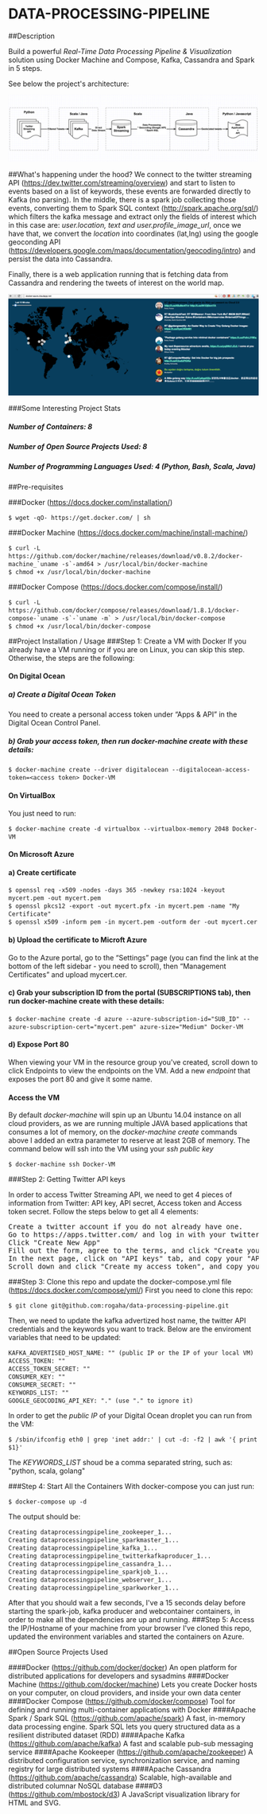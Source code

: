DATA-PROCESSING-PIPELINE
==============

##Description

Build a powerful *Real-Time Data Processing Pipeline & Visualization* solution using Docker Machine and Compose, Kafka, Cassandra and Spark in 5 steps.

See below the project's architecture: 

![Docker Architecture](images/project-architecture.png "Project Architecture")

##What's happening under the hood? 
We connect to the twitter streaming API (https://dev.twitter.com/streaming/overview) and start to listen to events based on a list of keywords, these events are forwarded directly to Kafka (no parsing). In the middle, there is a spark job collecting those events, converting them to Spark SQL context (http://spark.apache.org/sql/) which filters the kafka message and extract only the fields of interest which in this case are: *user.location, text and user.profile_image_url*, once we have that, we convert the *location* into coordinates (lat,lng) using the google geoconding API (https://developers.google.com/maps/documentation/geocoding/intro) and persist the data into Cassandra. 

Finally, there is a web application running that is fetching data from Cassandra and rendering the tweets of interest on the world map.

![Project Screenshot](images/screenshot.png "Docker Hackday Project")

###Some Interesting Project Stats
##### Number of Containers: 8
##### Number of Open Source Projects Used: 8
##### Number of Programming Languages Used: 4 (Python, Bash, Scala, Java)

##Pre-requisites

###Docker (https://docs.docker.com/installation/)
```
$ wget -qO- https://get.docker.com/ | sh
```

###Docker Machine (https://docs.docker.com/machine/install-machine/)
```
$ curl -L https://github.com/docker/machine/releases/download/v0.8.2/docker-machine_`uname -s`-amd64 > /usr/local/bin/docker-machine
$ chmod +x /usr/local/bin/docker-machine
```

###Docker Compose (https://docs.docker.com/compose/install/)
```
$ curl -L https://github.com/docker/compose/releases/download/1.8.1/docker-compose-`uname -s`-`uname -m` > /usr/local/bin/docker-compose
$ chmod +x /usr/local/bin/docker-compose
```

##Project Installation / Usage
###Step 1: Create a VM with Docker
If you already have a VM running or if you are on Linux, you can skip this step. Otherwise, the steps are the following:

#### On Digital Ocean
##### a) Create a Digital Ocean Token
You need to create a personal access token under “Apps & API” in the Digital Ocean Control Panel.

##### b) Grab your access token, then run docker-machine create with these details:
```
$ docker-machine create --driver digitalocean --digitalocean-access-token=<access token> Docker-VM
```
#### On VirtualBox
You just need to run: 
```
$ docker-machine create -d virtualbox --virtualbox-memory 2048 Docker-VM
```
#### On Microsoft Azure
#### a) Create certificate
```
$ openssl req -x509 -nodes -days 365 -newkey rsa:1024 -keyout mycert.pem -out mycert.pem
$ openssl pkcs12 -export -out mycert.pfx -in mycert.pem -name "My Certificate"
$ openssl x509 -inform pem -in mycert.pem -outform der -out mycert.cer
```
#### b) Upload the certificate to Microft Azure
Go to the Azure portal, go to the “Settings” page (you can find the link at the bottom of the left sidebar - you need to scroll), then “Management Certificates” and upload mycert.cer.
#### c) Grab your subscription ID from the portal (SUBSCRIPTIONS tab), then run docker-machine create with these details:
```
$ docker-machine create -d azure --azure-subscription-id="SUB_ID" --azure-subscription-cert="mycert.pem" azure-size="Medium" Docker-VM
```
#### d) Expose Port 80
When viewing your VM in the resource group you've created, scroll down to click Endpoints to view the endpoints on the VM. Add a new *endpoint* that exposes the port 80 and give it some name.

#### Access the VM
By default *docker-machine* will spin up an Ubuntu 14.04 instance on all cloud providers, as we are running multiple JAVA based applications that consumes a lot of memory, on the *docker-machine create* commands above I added an extra parameter to reserve at least 2GB of memory. The command below will ssh into the VM using your *ssh public key* 
```
$ docker-machine ssh Docker-VM
```

###Step 2: Getting Twitter API keys

In order to access Twitter Streaming API, we need to get 4 pieces of information from Twitter: API key, API secret, Access token and Access token secret. Follow the steps below to get all 4 elements:
<pre>
Create a twitter account if you do not already have one.
Go to https://apps.twitter.com/ and log in with your twitter credentials.
Click "Create New App"
Fill out the form, agree to the terms, and click "Create your Twitter application"
In the next page, click on "API keys" tab, and copy your "API key" and "API secret".
Scroll down and click "Create my access token", and copy your "Access token" and "Access token secret".
</pre>

###Step 3: Clone this repo and update the docker-compose.yml file (https://docs.docker.com/compose/yml/)
First you need to clone this repo:
```
$ git clone git@github.com:rogaha/data-processing-pipeline.git
```
Then, we need to update the kafka advertized host name, the twitter API credentials and the keywords you want to track. Below are the enviroment variables that need to be updated:
```
KAFKA_ADVERTISED_HOST_NAME: "" (public IP or the IP of your local VM)
ACCESS_TOKEN: ""
ACCESS_TOKEN_SECRET: ""
CONSUMER_KEY: ""
CONSUMER_SECRET: ""
KEYWORDS_LIST: ""
GOOGLE_GEOCODING_API_KEY: "." (use "." to ignore it)
```
In order to get the *public IP* of your Digital Ocean droplet you can run from the VM:
```
$ /sbin/ifconfig eth0 | grep 'inet addr:' | cut -d: -f2 | awk '{ print $1}'
```

The *KEYWORDS_LIST* shoud be a comma separated string, such as: "python, scala, golang"

###Step 4: Start All the Containers
With docker-compose you can just run:
```
$ docker-compose up -d
```
The output should be: 
```
Creating dataprocessingpipeline_zookeeper_1...
Creating dataprocessingpipeline_sparkmaster_1...
Creating dataprocessingpipeline_kafka_1...
Creating dataprocessingpipeline_twitterkafkaproducer_1...
Creating dataprocessingpipeline_cassandra_1...
Creating dataprocessingpipeline_sparkjob_1...
Creating dataprocessingpipeline_webserver_1...
Creating dataprocessingpipeline_sparkworker_1...
```

After that you should wait a few seconds, I've a 15 seconds delay before starting the spark-job, kafka producer and webcontainer containers, in order to make all the dependencies are up and running.
###Step 5: Access the IP/Hostname of your machine from your browser
I've cloned this repo, updated the environment variables and started the containers on Azure. 

##Open Source Projects Used

####Docker (https://github.com/docker/docker)
An open platform for distributed applications for developers and sysadmins
####Docker Machine (https://github.com/docker/machine)
Lets you create Docker hosts on your computer, on cloud providers, and inside your own data center
####Docker Compose (https://github.com/docker/compose)
Tool for defining and running multi-container applications with Docker
####Apache Spark / Spark SQL (https://github.com/apache/spark)
 A fast, in-memory data processing engine. Spark SQL lets you query structured data as a resilient distributed dataset (RDD)
####Apache Kafka (https://github.com/apache/kafka)
A fast and scalable pub-sub messaging service
####Apache Kookeeper (https://github.com/apache/zookeeper)
A distributed configuration service, synchronization service, and naming registry for large distributed systems
####Apache Cassandra (https://github.com/apache/cassandra)
 Scalable, high-available and distributed columnar NoSQL database
####D3 (https://github.com/mbostock/d3)
A JavaScript visualization library for HTML and SVG. 
